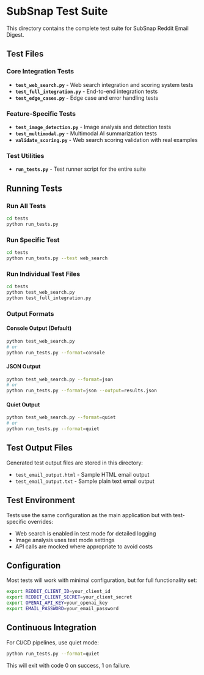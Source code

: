 # SubSnap Test Suite

This directory contains the complete test suite for SubSnap Reddit Email Digest.

## Test Files

### Core Integration Tests
- **`test_web_search.py`** - Web search integration and scoring system tests
- **`test_full_integration.py`** - End-to-end integration tests
- **`test_edge_cases.py`** - Edge case and error handling tests

### Feature-Specific Tests
- **`test_image_detection.py`** - Image analysis and detection tests
- **`test_multimodal.py`** - Multimodal AI summarization tests
- **`validate_scoring.py`** - Web search scoring validation with real examples

### Test Utilities
- **`run_tests.py`** - Test runner script for the entire suite

## Running Tests

### Run All Tests
```bash
cd tests
python run_tests.py
```

### Run Specific Test
```bash
cd tests
python run_tests.py --test web_search
```

### Run Individual Test Files
```bash
cd tests
python test_web_search.py
python test_full_integration.py
```

### Output Formats

#### Console Output (Default)
```bash
python test_web_search.py
# or
python run_tests.py --format=console
```

#### JSON Output
```bash
python test_web_search.py --format=json
# or
python run_tests.py --format=json --output=results.json
```

#### Quiet Output
```bash
python test_web_search.py --format=quiet
# or
python run_tests.py --format=quiet
```

## Test Output Files

Generated test output files are stored in this directory:
- `test_email_output.html` - Sample HTML email output
- `test_email_output.txt` - Sample plain text email output

## Test Environment

Tests use the same configuration as the main application but with test-specific overrides:
- Web search is enabled in test mode for detailed logging
- Image analysis uses test mode settings
- API calls are mocked where appropriate to avoid costs

## Configuration

Most tests will work with minimal configuration, but for full functionality set:
```bash
export REDDIT_CLIENT_ID=your_client_id
export REDDIT_CLIENT_SECRET=your_client_secret
export OPENAI_API_KEY=your_openai_key
export EMAIL_PASSWORD=your_email_password
```

## Continuous Integration

For CI/CD pipelines, use quiet mode:
```bash
python run_tests.py --format=quiet
```

This will exit with code 0 on success, 1 on failure.